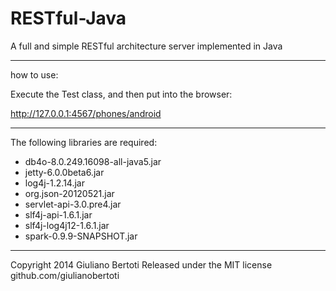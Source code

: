 RESTful-Java
============

A full and simple RESTful architecture server implemented in Java

------------------------------------

how to use:

Execute the Test class, and then put into the browser:

http://127.0.0.1:4567/phones/android

-----------------------------------

The following libraries are required:

 - db4o-8.0.249.16098-all-java5.jar
 - jetty-6.0.0beta6.jar
 - log4j-1.2.14.jar
 - org.json-20120521.jar
 - servlet-api-3.0.pre4.jar
 - slf4j-api-1.6.1.jar
 - slf4j-log4j12-1.6.1.jar
 - spark-0.9.9-SNAPSHOT.jar

------------------------------------

Copyright 2014 Giuliano Bertoti 
Released under the MIT license 
github.com/giulianobertoti
